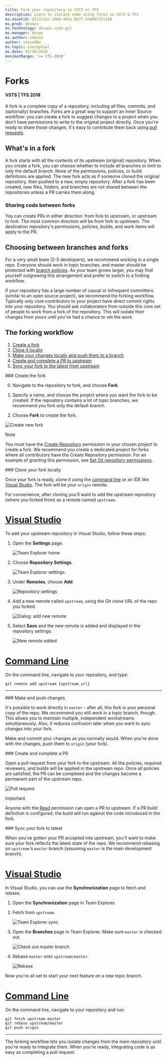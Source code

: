 ```yaml
---
title: Fork your repository in VSTS or TFS
description: Learn to isolate code using forks in VSTS & TFS
ms.assetid: d212c1ec-19b9-4d5a-bb7f-2a909f151180
ms.prod: devops
ms.technology: devops-code-git 
ms.manager: douge
ms.author: sdanie
author: steved0x
ms.topic: conceptual
ms.date: 05/16/2018
monikerRange: '>= tfs-2018'
---
```



# Forks

#### VSTS | TFS 2018

A fork is a complete copy of a repository, including all files, commits, and (optionally) branches.
Forks are a great way to support an Inner Source workflow: you can create a
fork to suggest changes to a project when you don't have permissions to 
write to the original project directly.
Once you're ready to share those changes, it's easy to contribute them back using [pull requests](pull-requests.md).

## What's in a fork

A fork starts with all the contents of its upstream (original) repository.
When you create a fork, you can choose whether to include all branches or limit to only the  default branch.
None of the permissions, policies, or build definitions are applied.
The new fork acts as if someone cloned the original repository, then pushed to a new, empty repository.
After a fork has been created, new files, folders, and branches are not shared between the repositories unless a PR carries them along.

### Sharing code between forks

You can create PRs in either direction: from fork to upstream, or upstream to fork.
The most common direction will be from fork to upstream.
The destination repository's permissions, policies, builds, and work items will apply to the PR.

## Choosing between branches and forks

For a very small team (2-5 developers), we recommend working in a single repo.
Everyone should work in topic branches, and master should be protected with [branch policies](../branch-policies.md).
As your team grows larger, you may find yourself outgrowing this arrangement and prefer to switch to a forking workflow.

If your repository has a large number of casual or infrequent committers (similar to an open source project), we recommend the forking workflow.
Typically only core contributors to your project have direct commit rights into your repository.
You should ask collaborators from outside this core set of people to work from a fork of the repository. 
This will isolate their changes from yours until you've had a chance to vet the work.

## The forking workflow

1. [Create a fork](#create-fork)
2. [Clone it locally](#clone-locally)
3. [Make your changes locally and push them to a branch](#push-changes)
4. [Create and complete a PR to upstream](#create-pr)
5. [Sync your fork to the latest from upstream](#sync-fork)

<a name="create-fork" />
### Create the fork

0. Navigate to the repository to fork, and choose **Fork**.

0. Specify a name, and choose the project where you want the fork to be created. If the repository contains a lot of topic branches, we recommend you fork only the default branch.

0. Choose **Fork** to create the fork.

![Create new fork](_img/forks/create-new-fork.png)

>[!NOTE]
> You must have the [Create Repository](../../security/permissions.md#nbspnbspnbspgit-repository-object-level) permission in your chosen project to create a fork.
> We recommend you create a dedicated project for forks where all contributors have the Create Repository permission. For an example of granting this permission, see [Set Git repository permissions](../../security/set-git-tfvc-repository-permissions.md#set-git-repository-permissions).

<a name="clone-locally" />
### Clone your fork locally

Once your fork is ready, clone it using the [command line](../tutorial/clone.md?tabs=command-line) or an IDE like [Visual Studio](../tutorial/clone.md).
The fork will be your `origin` remote.

For convenience, after cloning you'll want to add the upstream repository (where you forked from) as a remote named `upstream`.


# [Visual Studio](#tab/visual-studio)

To add your upstream repository in Visual Studio, follow these steps:

1. Open the **Settings** page.

   ![Team Explorer home](_img/forks/vs-te-home-settings.png)

2. Choose **Repository Settings**.

    ![Team Explorer settings](_img/forks/vs-te-settings.png)

3. Under **Remotes**, choose **Add**.

    ![Repository settings](_img/forks/vs-te-reposettings.png)

4. Add a new remote called `upstream`, using the Git clone URL of the repo you forked.

    ![Dialog: add new remote](_img/forks/vs-te-new-remote.png)

5. Select **Save** and the new remote is added and displayed in the repository settings.

    ![New remote added](_img/forks/vs-te-upstream-added.png)

# [Command Line](#tab/command-line)

On the command line, navigate to your repository, and type:

```git remote add upstream {upstream_url}```

---





<a name="push-changes" />
### Make and push changes

It's possible to work directly in `master` - after all, this fork is your personal copy of the repo.
We recommend you still work in a topic branch, though.
This allows you to maintain multiple, independent workstreams simultaneously.
Also, it reduces confusion later when you want to sync changes into your fork.

Make and commit your changes as you normally would.
When you're done with the changes, push them to `origin` (your fork).

<a name="create-pr" />
### Create and complete a PR

Open a pull request from your fork to the upstream.
All the policies, required reviewers, and builds will be applied in the upstream repo.
Once all policies are satisfied, the PR can be completed and the changes become a permanent part of the upstream repo.

![Pull request](_img/forks/cross-repo-pr.png)

>[!IMPORTANT]
>Anyone with the [Read](../../security/permissions.md#nbspnbspnbspgit-repository-object-level) permission can open a PR to upstream.
> If a PR build definition is configured, the build will run against the code introduced in the fork.

<a name="sync-fork" />
### Sync your fork to latest

When you've gotten your PR accepted into upstream, you'll want to make sure your fork reflects the latest state of the repo.
We recommend rebasing on `upstream`'s `master` branch (assuming `master` is the main development branch).

# [Visual Studio](#tab/visual-studio)

In Visual Studio, you can use the **Synchronization** page to fetch and rebase.

1. Open the **Synchronization** page in Team Explorer.

2. Fetch from `upstream`.

    ![Team Explorer sync](_img/forks/vs-te-sync.png)

3. Open the **Branches** page in Team Explorer. Make sure `master` is checked out.

    ![Check out master branch](_img/forks/vs-te-master-checked-out.png)

4. Rebase `master` onto `upstream/master`.

    ![Rebase](_img/forks/vs-te-rebase.png)

Now you're all set to start your next feature on a new topic branch.

# [Command Line](#tab/command-line)

On the command line, navigate to your repository and run:

```
git fetch upstream master
git rebase upstream/master
git push origin
```

---







The forking workflow lets you isolate changes from the main repository until you're ready to integrate them.
When you're ready, integrating code is as easy as completing a pull request.
